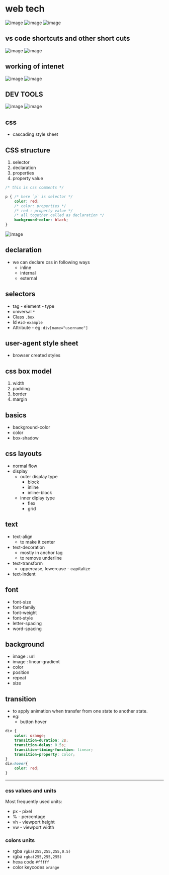 # web tech

![image](https://github.com/user-attachments/assets/374e7e9e-2f11-4e80-9726-bcfb52841ab2)
![image](https://github.com/user-attachments/assets/3b90b256-7161-4578-be1c-6346dfafb28d)
![image](https://github.com/user-attachments/assets/1ecb1545-0c12-4994-b74b-6873d19a3584)

## vs code shortcuts and other short cuts

![image](https://github.com/user-attachments/assets/4f53a7ac-017e-419b-92c2-369919961af2)
![image](https://github.com/user-attachments/assets/8ced5047-8719-4197-b581-d3aa71cd12d4)

## working of intenet

![image](https://github.com/user-attachments/assets/6d82a253-fecf-4832-9ae1-4ca71971a176)
![image](https://github.com/user-attachments/assets/641e2dfa-7197-4c70-9c24-d34b0c670cd4)

## DEV TOOLS

![image](https://github.com/user-attachments/assets/2ccf6a00-985f-4681-8b7b-b336591b064e)
![image](https://github.com/user-attachments/assets/8e1fbdf0-7cd4-42b0-9bb3-72b72aea3f1c)


## css

- cascading style sheet

## CSS structure

 1. selector
 2. declaration
 3. properties
 4. property value

```css
/* this is css comments */

p { /* here `p` is selector */
    color: red;
    /* color: properties */
    /* red : property value */
    /* all together called as declaration */
    background-color: black;
}
```

![image](https://github.com/user-attachments/assets/a93a71d5-5540-46da-b888-4911e55f7ced)


## declaration

- we can declare css in following ways
  - inline
  - internal
  - external

## selectors

- tag - element - type
- universal `*`
- Class      `.box`
- Id   `#id-example`
- Attribute - eg: `div[name="username"]`



## user-agent style sheet

- browser created styles

## css box model

1. width
2. padding
3. border
4. margin

## basics

- background-color
- color
- box-shadow

## css layouts

- normal flow
- display
  - outer display type
    - block
    - inline
    - inline-block
  - inner diplay type
    - flex
    - grid

## text

- text-align
  - to make it center
- text-decoration
  - mostly in anchor tag
  - to remove underline
- text-transform
  - uppercase, lowercase - capitalize
- text-indent

## font

- font-size
- font-family
- font-weight
- font-style
- letter-spacing
- word-spacing

## background

- image : url
- image : linear-gradient
- color
- position
- repeat
- size

## transition

- to apply animation when transfer from one state to another state.
- eg:
  - button hover
  

```css
div {
    color: orange;
    transition-duration: 2s;
    transition-delay: 0.5s;
    transition-timing-function: linear;
    transition-property: color;
}
div:hover{
    color: red;
}
```

---

### css values and units

Most frequently used units:

- px - pixel
- % - percentage
- vh - viewport height
- vw  - viewport width


### colors units

- rgba `rgba(255,255,255,0.5)`
- rgba `rgba(255,255,255)`
- hexa code `#fffff`
- color keycodes `orange`

